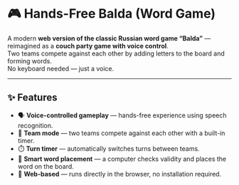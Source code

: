 # 🎮 Hands-Free Balda (Word Game)

A modern **web version of the classic Russian word game “Balda”** — reimagined as a **couch party game with voice
control**.  
Two teams compete against each other by adding letters to the board and forming words.  
No keyboard needed — just a voice.


---

## ✨ Features

- 🗣️ **Voice-controlled gameplay** — hands-free experience using speech recognition.
- 👥 **Team mode** — two teams compete against each other with a built-in timer.
- ⏱️ **Turn timer** — automatically switches turns between teams.
- 🤖 **Smart word placement** — a computer checks validity and places the word on the board.
- 📱 **Web-based** — runs directly in the browser, no installation required.

